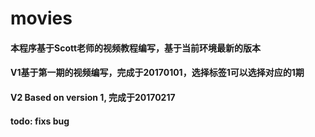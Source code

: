 # movies

#### 本程序基于Scott老师的视频教程编写，基于当前环境最新的版本

#### V1基于第一期的视频编写，完成于20170101，选择标签1可以选择对应的1期

#### V2 Based on version 1, 完成于20170217

#### todo: fixs bug
